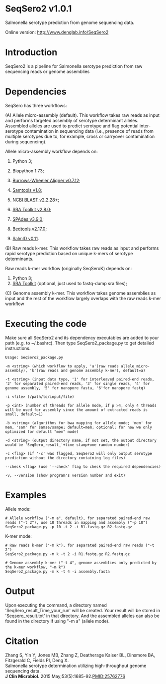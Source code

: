 # SeqSero2 v1.0.1
Salmonella serotype prediction from genome sequencing data.

Online version: http://www.denglab.info/SeqSero2

# Introduction 
SeqSero2 is a pipeline for Salmonella serotype prediction from raw sequencing reads or genome assemblies

# Dependencies 
SeqSero has three workflows:

(A) Allele micro-assembly (default). This workflow takes raw reads as input and performs targeted assembly of serotype determinant alleles. Assembled alleles are used to predict serotype and flag potential inter-serotype contamination in sequencing data (i.e., presence of reads from multiple serotypes due to, for example, cross or carryover contamination during sequencing). 

Allele micro-assembly workflow depends on:

1. Python 3;

2. Biopython 1.73;

3. [Burrows-Wheeler Aligner v0.7.12](http://sourceforge.net/projects/bio-bwa/files/);

4. [Samtools v1.8](http://sourceforge.net/projects/samtools/files/samtools/);

5. [NCBI BLAST v2.2.28+](https://blast.ncbi.nlm.nih.gov/Blast.cgi?PAGE_TYPE=BlastDocs&DOC_TYPE=Download);

6. [SRA Toolkit v2.8.0](http://www.ncbi.nlm.nih.gov/Traces/sra/sra.cgi?cmd=show&f=software&m=software&s=software);

7. [SPAdes v3.9.0](http://bioinf.spbau.ru/spades);

8. [Bedtools v2.17.0](http://bedtools.readthedocs.io/en/latest/);

9. [SalmID v0.11](https://github.com/hcdenbakker/SalmID).


(B) Raw reads k-mer. This workflow takes raw reads as input and performs rapid serotype prediction based on unique k-mers of serotype determinants. 

Raw reads k-mer workflow (originally SeqSeroK) depends on:

1. Python 3;
2. [SRA Toolkit](http://www.ncbi.nlm.nih.gov/Traces/sra/sra.cgi?cmd=show&f=software&m=software&s=software) (optional, just used to fastq-dump sra files);


(C) Genome assembly k-mer. This workflow takes genome assemblies as input and the rest of the workflow largely overlaps with the raw reads k-mer workflow


# Executing the code 
Make sure all SeqSero2 and its dependency executables are added to your path (e.g. to ~/.bashrc). Then type SeqSero2_package.py to get detailed instructions.

    Usage: SeqSero2_package.py 

    -m <string> (which workflow to apply, 'a'(raw reads allele micro-assembly), 'k'(raw reads and genome assembly k-mer), default=a)

    -t <string> (input data type, '1' for interleaved paired-end reads, '2' for separated paired-end reads, '3' for single reads, '4' for genome assembly, '5' for nanopore fasta, '6'for nanopore fastq)

    -i <file> (/path/to/input/file)

    -p <int> (number of threads for allele mode, if p >4, only 4 threads will be used for assembly since the amount of extracted reads is small, default=1) 

    -b <string> (algorithms for bwa mapping for allele mode; 'mem' for mem, 'sam' for samse/sampe; default=mem; optional; for now we only optimized for default "mem" mode)
 
    -d <string> (output directory name, if not set, the output directory would be 'SeqSero_result_'+time stamp+one random number)
	
    -c <flag> (if '-c' was flagged, SeqSero2 will only output serotype prediction without the directory containing log files)
    
    --check <flag> (use '--check' flag to check the required dependencies)
    
    -v, --version (show program's version number and exit)
	

# Examples
Allele mode:

    # Allele workflow ("-m a", default), for separated paired-end raw reads ("-t 2"), use 10 threads in mapping and assembly ("-p 10")
    SeqSero2_package.py -p 10 -t 2 -i R1.fastq.gz R2.fastq.gz
	
K-mer mode:

    # Raw reads k-mer ("-m k"), for separated paired-end raw reads ("-t 2")
    SeqSero2_package.py -m k -t 2 -i R1.fastq.gz R2.fastq.gz

    # Genome assembly k-mer ("-t 4", genome assemblies only predicted by the k-mer workflow, "-m k")
    SeqSero2_package.py -m k -t 4 -i assembly.fasta
	
# Output 
Upon executing the command, a directory named 'SeqSero_result_Time_your_run' will be created. Your result will be stored in 'Seqsero_result.txt' in that directory. And the assembled alleles can also be found in the directory if using "-m a" (allele mode).


# Citation
Zhang S, Yin Y, Jones MB, Zhang Z, Deatherage Kaiser BL, Dinsmore BA, Fitzgerald C, Fields PI, Deng X.  
Salmonella serotype determination utilizing high-throughput genome sequencing data.  
**J Clin Microbiol.** 2015 May;53(5):1685-92.[PMID:25762776](http://jcm.asm.org/content/early/2015/03/05/JCM.00323-15)
